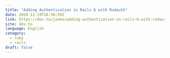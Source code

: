 ```yaml
---
title: "Adding Authentication in Rails 6 with Rodauth"
date: 2020-11-19T16:50:59Z
link: https://dev.to/janko/adding-authentication-in-rails-6-with-rodauth-66b?utm_medium=RSS&utm_source=news.12bit.vn
site: dev.to
language: English
category:
  - ruby
  - rails
draft: false
---
```

